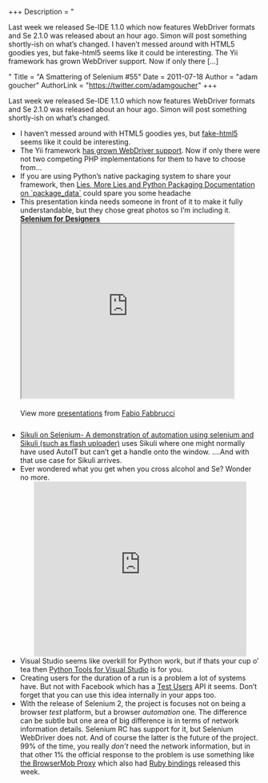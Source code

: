 +++
Description = "<p>Last week we released Se-IDE 1.1.0 which now features WebDriver formats and Se 2.1.0 was released about an hour ago. Simon will post something shortly-ish on what’s changed. I haven’t messed around with HTML5 goodies yes, but fake-html5 seems like it could be interesting. The Yii framework has grown WebDriver support. Now if only there […]</p>"
Title = "A Smattering of Selenium #55"
Date = 2011-07-18
Author = "adam goucher"
AuthorLink = "https://twitter.com/adamgoucher"
+++

<p>Last week we released Se-IDE 1.1.0 which now features WebDriver formats and Se 2.1.0 was released about an hour ago. Simon will post something shortly-ish on what&#8217;s changed.</p>
<ul>
<li>I haven&#8217;t messed around with HTML5 goodies yes, but <a href="http://code.google.com/p/fake-html5/">fake-html5</a> seems like it could be interesting.</li>
<li>The Yii framework <a href="http://www.yiiframework.com/extension/webdriver-test/">has grown WebDriver support</a>. Now if only there were not two competing PHP implementations for them to have to choose from&#8230;</li>
<li>If you are using Python&#8217;s native packaging system to share your framework, then <a href="http://blog.codekills.net/2011/07/15/lies,-more-lies-and-python-packaging-documentation-on--package_data-">Lies, More Lies and Python Packaging Documentation on `package_data`</a> could spare you some headache</li>
<li>This presentation kinda needs someone in front of it to make it fully understandable, but they chose great photos so I&#8217;m including it.
<div style="width:425px;" id="__ss_8534681"> <strong><a href="http://www.slideshare.net/fabio.fabbrucci/selenium-for-designers" title="Selenium for Designers" target="_blank">Selenium for Designers</a></strong> <iframe src='https://www.slideshare.net/slideshow/embed_code/8534681' width='425' height='348' scrolling='no' allowfullscreen webkitallowfullscreen mozallowfullscreen></iframe> </p>
<div style="padding:5px 0 12px;"> View more <a href="http://www.slideshare.net/" target="_blank">presentations</a> from <a href="http://www.slideshare.net/fabio.fabbrucci" target="_blank">Fabio Fabbrucci</a> </div>
</p></div>
</li>
<li><a href="http://mubbashir11.blogspot.com/2011/07/sikuli-on-selenium-demonstration-of.html">Sikuli on Selenium- A demonstration of automation using selenium and Sikuli (such as flash uploader)</a> uses Sikuli where one might normally have used AutoIT but can&#8217;t get a handle onto the window. &#8230;.And with that use case for Sikuli arrives.</li>
<li>Ever wondered what you get when you cross alcohol and Se? Wonder no more.<br />
<span class="embed-youtube" style="text-align:center; display: block;"><iframe class='youtube-player' type='text/html' width='425' height='349' src='https://www.youtube.com/embed/Eft3qGFoqwE?version=3&#038;rel=1&#038;fs=1&#038;autohide=2&#038;showsearch=0&#038;showinfo=1&#038;iv_load_policy=1&#038;wmode=transparent' allowfullscreen='true' style='border:0;'></iframe></span></li>
<li>Visual Studio seems like overkill for Python work, but if thats your cup o&#8217; tea then <a href="http://pytools.codeplex.com/">Python Tools for Visual Studio</a> is for you.</li>
<li>Creating users for the duration of a run is a problem a lot of systems have. But not with Facebook which has a <a href="https://developers.facebook.com/docs/test_users/">Test Users</a> API it seems. Don&#8217;t forget that you can use this idea internally in your apps too.</li>
<li>With the release of Selenium 2, the project is focuses not on being a browser <i>test</i> platform, but a browser <i>automation</i> one. The difference can be subtle but one area of big difference is in terms of network information details. Selenium RC has support for it, but Selenium WebDriver does not. And of course the latter is the future of the project. 99% of the time, you really <i>don&#8217;t</i> need the network information, but in that other 1% the official response to the problem is use something like <a href="https://github.com/lightbody/browsermob-proxy">the BrowserMob Proxy</a> which also had <a href="https://github.com/jarib/browsermob-proxy-rb">Ruby bindings</a> released this week.</li>
</ul>

